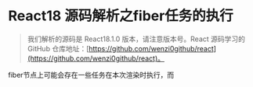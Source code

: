 # React18 源码解析之fiber任务的执行

> 我们解析的源码是 React18.1.0 版本，请注意版本号。React 源码学习的 GitHub 仓库地址：[https://github.com/wenzi0github/react](https://github.com/wenzi0github/react)。

fiber节点上可能会存在一些任务在本次渲染时执行，而

